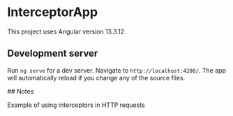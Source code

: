 # InterceptorApp

This project uses Angular version 13.3.12.

## Development server

Run `ng serve` for a dev server. Navigate to `http://localhost:4200/`. The app will automatically reload if you change any of the source files.

## Notes

Example of using interceptors in HTTP requests
